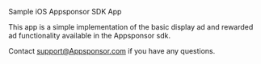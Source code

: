 Sample iOS Appsponsor SDK App

This app is a simple implementation of the basic display ad and rewarded ad functionality available in the Appsponsor sdk.


Contact support@Appsponsor.com if you have any questions.
